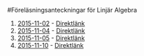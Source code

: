 #Föreläsningsanteckningar för Linjär Algebra

1. [2015-11-02](https://github.com/erikdsjostrom/Kurser/blob/master/Linjär%20Algebra/F1/f1.pdf) - [Direktlänk](https://github.com/erikdsjostrom/Kurser/raw/master/Linjär%20Algebra/F1/f1.pdf)
2. [2015-11-04](https://github.com/erikdsjostrom/Kurser/blob/master/Linjär%20Algebra/F2/f2.pdf) - [Direktlänk](https://github.com/erikdsjostrom/Kurser/raw/master/Linjär%20Algebra/F2/f2.pdf)
3. [2015-11-05](https://github.com/erikdsjostrom/Kurser/blob/master/Linjär%20Algebra/F3/f3.pdf) - [Direktlänk](https://github.com/erikdsjostrom/Kurser/raw/master/Linjär%20Algebra/F3/f3.pdf)
4. [2015-11-10](https://github.com/erikdsjostrom/Kurser/blob/master/Linjär%20Algebra/F4/f4.pdf) -
[Direktlänk](https://github.com/erikdsjostrom/Kurser/raw/master/Linjär%20Algebra/F4/f.pdf)
